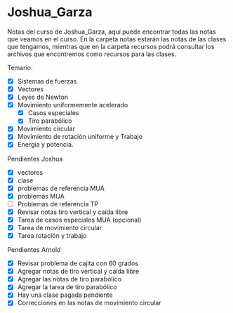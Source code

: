 # Joshua_Garza
Notas del curso de Joshua_Garza, aquí puede encontrar todas las notas que veamos en el curso.
En la carpeta notas estarán las notas de las clases que tengamos, mientras que en la carpeta recursos podrá consultar los archivos que encontremos como recursos para las clases.

Temario:
- [x] Sistemas de fuerzas
- [x] Vectores
- [x] Leyes de Newton 
- [x] Movimiento uniformemente acelerado
  - [x] Casos especiales
  - [x] Tiro parabólico
- [x] Movimiento circular
- [x] Movimiento de rotación uniforme y Trabajo
- [x] Energía y potencia. 

Pendientes Joshua
- [x] vectores
- [x] clase
- [x] problemas de referencia MUA
- [x] problemas MUA
- [ ] Problemas de referencia TP
- [x] Revisar notas tiro vertical y caída libre
- [x] Tarea de casos especiales MUA (opcional)
- [x] Tarea de movimiento circular
- [x] Tarea rotación y trabajo

Pendientes Arnold
- [x] Revisar problema de cajita con 60 grados
- [x] Agregar notas de tiro vertical y caída libre
- [x] Agregar las notas de tiro parabólico
- [x] Agregar la tarea de tiro parabólico
- [x] Hay una clase pagada pendiente
- [x] Correcciones en las notas de movimiento circular
